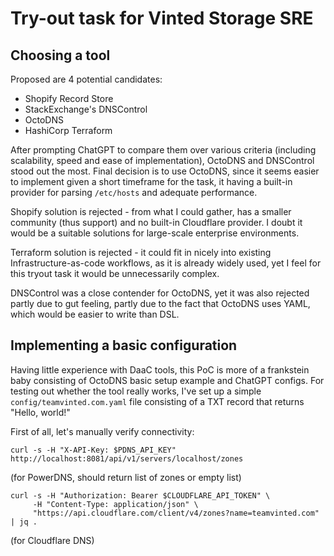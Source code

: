 # Try-out task for Vinted Storage SRE
## Choosing a tool

Proposed are 4 potential candidates:
* Shopify Record Store
* StackExchange's DNSControl
* OctoDNS
* HashiCorp Terraform

After prompting ChatGPT to compare them over various criteria (including scalability, speed and ease of implementation), OctoDNS and DNSControl stood out the most. Final decision is to use OctoDNS, since it seems easier to implement given a short timeframe for the task, it having a built-in provider for parsing `/etc/hosts` and adequate performance. 

Shopify solution is rejected - from what I could gather, has a smaller community (thus support) and no built-in Cloudflare provider. I doubt it would be a suitable solutions for large-scale enterprise environments.

Terraform solution is rejected - it could fit in nicely into existing Infrastructure-as-code workflows, as it is already widely used, yet I feel for this tryout task it would be unnecessarily complex.

DNSControl was a close contender for OctoDNS, yet it was also rejected partly due to gut feeling, partly due to the fact that OctoDNS uses YAML, which would be easier to write than DSL.

## Implementing a basic configuration

Having little experience with DaaC tools, this PoC is more of a frankstein baby consisting of OctoDNS basic setup example and ChatGPT configs. For testing out whether the tool really works, I've set up a simple `config/teamvinted.com.yaml` file consisting of a TXT record that returns "Hello, world!"

First of all, let's manually verify connectivity:

```
curl -s -H "X-API-Key: $PDNS_API_KEY" http://localhost:8081/api/v1/servers/localhost/zones
``` 
(for PowerDNS, should return list of zones or empty list)

```
curl -s -H "Authorization: Bearer $CLOUDFLARE_API_TOKEN" \
     -H "Content-Type: application/json" \
     "https://api.cloudflare.com/client/v4/zones?name=teamvinted.com" | jq .
``` 
(for Cloudflare DNS)


